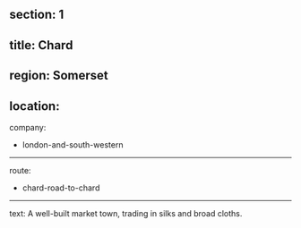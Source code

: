 ﻿section: 1
----
title: Chard
----
region: Somerset
----
location: 
----
company:
- london-and-south-western
----
route:
- chard-road-to-chard
----
text: A well-built market town, trading in silks and broad cloths.
